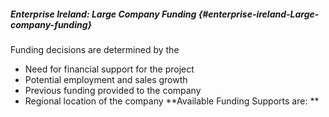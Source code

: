 ##### Enterprise Ireland: Large Company Funding {#enterprise-ireland-Large-company-funding}

Funding decisions are determined by the
* Need for financial support for the project 
* Potential employment and sales growth 
* Previous funding provided to the company 
* Regional location of the company **Available Funding Supports are: **